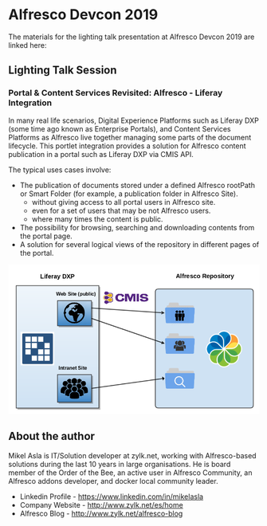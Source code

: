 # Alfresco Devcon 2019

The materials for the lighting talk presentation at Alfresco Devcon 2019 are linked here:

## Lighting Talk Session

### Portal & Content Services Revisited: Alfresco - Liferay Integration

In many real life scenarios, Digital Experience Platforms such as Liferay DXP (some time ago known as Enterprise Portals), and Content Services Platforms as Alfresco live together managing some parts of the document lifecycle. This portlet integration provides a solution for Alfresco content publication in a portal such as Liferay DXP via CMIS API.

The typical uses cases involve:

 * The publication of documents stored under a defined Alfresco rootPath or Smart Folder (for example, a publication folder in Alfresco Site).
   * without giving access to all portal users in Alfresco site.
   * even for a set of users that may be not Alfresco users.
   * where many times the content is public.
 * The possibility for browsing, searching and downloading contents from the portal page.
 * A solution for several logical views of the repository in different pages of the portal.

![Alfresco logical views](./images/liferay_alfresco_portlet.png)

## About the author

Mikel Asla is IT/Solution developer at zylk.net, working with Alfresco-based solutions during the last 10 years in large organisations. He is board member of the Order of the Bee, an active user in Alfresco Community, an Alfresco addons developer, and docker local community leader.

 - Linkedin Profile - https://www.linkedin.com/in/mikelasla
 - Company Website  - http://www.zylk.net/es/home
 - Alfresco Blog    - http://www.zylk.net/alfresco-blog
